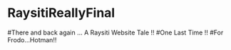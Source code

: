 # RaysitiReallyFinal
#There and back again ... A Raysiti Website Tale !!
#One Last Time !!
#For Frodo...Hotman!!
